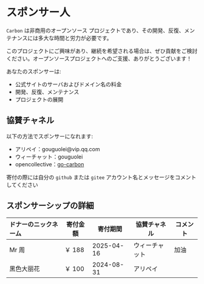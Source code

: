 # スポンサー人

`Carbon` は非商用のオープンソース プロジェクトであり、その開発、反復、メンテナンスには多大な時間と労力が必要です。

このプロジェクトにご興味があり、継続を希望される場合は、ぜひ貢献をご検討ください。オープンソースプロジェクトへのご支援、ありがとうございます！

あなたのスポンサーは:
- 公式サイトのサーバおよびドメイン名の料金
- 開発、反復、メンテナンス
- プロジェクトの展開

## 協賛チャネル

以下の方法でスポンサーになれます:

<ul class="simple-list">
    <li>
        アリペイ：gouguolei@vip.qq.com
    </li>
    <li>
        ウィーチャット：gouguolei
    </li>
    <li>
        opencollective：<a target="_blank" rel="noreferrer" href="https://opencollective.com/go-carbon">go-carbon</a>
    </li>
</ul>

寄付の際には自分の `github` または `gitee` アカウント名とメッセージをコメントしてください

## スポンサーシップの詳細
| ドナーのニックネーム     | 寄付金額  | 寄付期間       | 協賛チャネル   | コメント |
| :--------- |-----| ---------- | ------ |----|
| Mr 周      | ￥ 188 | 2025-04-16 | ウィーチャット   | 加油 |
| 黑色大丽花 | ￥ 100 | 2024-08-31 | アリペイ |    |
